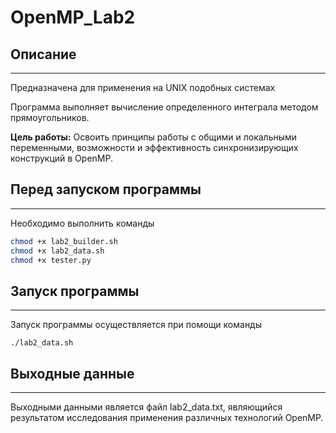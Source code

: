 # OpenMP_Lab2

## Описание
- - - - - - - - - - - - -
Предназначена для применения на UNIX подобных системах

Программа выполняет вычисление определенного интеграла методом прямоугольников.

**Цель работы:** Освоить принципы работы с общими и локальными переменными, возможности и эффективность синхронизирующих конструкций в OpenMP.

## Перед запуском программы
- - - - - - - - - - - - -
Необходимо выполнить команды

```Bash
chmod +x lab2_builder.sh
chmod +x lab2_data.sh
chmod +x tester.py
```

## Запуск программы
- - - - - - - - - - - - -

Запуск программы осуществляется при помощи команды

```
./lab2_data.sh
```

## Выходные данные
- - - - - - - - - - - - -

Выходными данными является файл lab2_data.txt, являющийся результатом исследования применения различных технологий
OpenMP.
